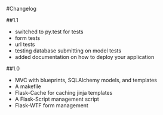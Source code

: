 #Changelog

##1.1
* switched to py.test for tests
* form tests
* url tests
* testing database submitting on model tests
* added documentation on how to deploy your application

##1.0
* MVC with blueprints, SQLAlchemy models, and templates
* A makefile
* Flask-Cache for caching jinja templates
* A Flask-Script management script
* Flask-WTF form management

